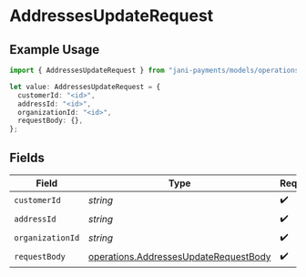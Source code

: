 # AddressesUpdateRequest

## Example Usage

```typescript
import { AddressesUpdateRequest } from "jani-payments/models/operations";

let value: AddressesUpdateRequest = {
  customerId: "<id>",
  addressId: "<id>",
  organizationId: "<id>",
  requestBody: {},
};
```

## Fields

| Field                                                                                          | Type                                                                                           | Required                                                                                       | Description                                                                                    |
| ---------------------------------------------------------------------------------------------- | ---------------------------------------------------------------------------------------------- | ---------------------------------------------------------------------------------------------- | ---------------------------------------------------------------------------------------------- |
| `customerId`                                                                                   | *string*                                                                                       | :heavy_check_mark:                                                                             | N/A                                                                                            |
| `addressId`                                                                                    | *string*                                                                                       | :heavy_check_mark:                                                                             | N/A                                                                                            |
| `organizationId`                                                                               | *string*                                                                                       | :heavy_check_mark:                                                                             | organization_Id                                                                                |
| `requestBody`                                                                                  | [operations.AddressesUpdateRequestBody](../../models/operations/addressesupdaterequestbody.md) | :heavy_check_mark:                                                                             | N/A                                                                                            |